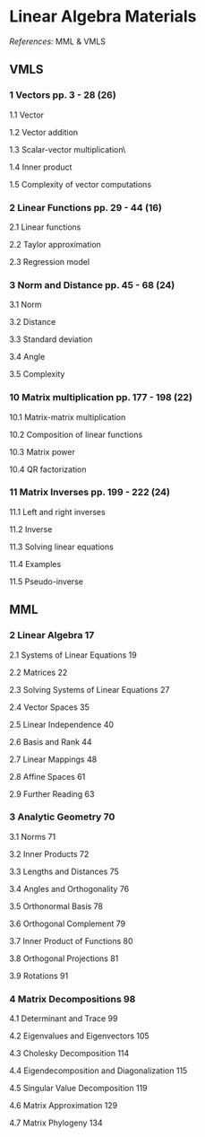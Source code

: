 # Linear Algebra Materials

_References:_ MML & VMLS

## VMLS

### 1 Vectors pp. 3 - 28 (26)
1.1 Vector

1.2 Vector addition

1.3 Scalar-vector multiplication\

1.4 Inner product

1.5 Complexity of vector computations

### 2 Linear Functions pp. 29 - 44 (16)
2.1 Linear functions

2.2 Taylor approximation

2.3 Regression model

### 3 Norm and Distance pp. 45 - 68 (24)
3.1 Norm

3.2 Distance

3.3 Standard deviation

3.4 Angle

3.5 Complexity

### 10 Matrix multiplication pp. 177 - 198 (22)

10.1 Matrix-matrix multiplication

10.2 Composition of linear functions

10.3 Matrix power

10.4 QR factorization

### 11 Matrix Inverses pp. 199 - 222 (24)
11.1 Left and right inverses

11.2 Inverse

11.3 Solving linear equations

11.4 Examples

11.5 Pseudo-inverse


## MML

### 2 Linear Algebra 17
2.1 Systems of Linear Equations 19

2.2 Matrices 22

2.3 Solving Systems of Linear Equations 27

2.4 Vector Spaces 35

2.5 Linear Independence 40

2.6 Basis and Rank 44

2.7 Linear Mappings 48

2.8 Affine Spaces 61

2.9 Further Reading 63

### 3 Analytic Geometry 70
3.1 Norms 71

3.2 Inner Products 72

3.3 Lengths and Distances 75

3.4 Angles and Orthogonality 76

3.5 Orthonormal Basis 78

3.6 Orthogonal Complement 79

3.7 Inner Product of Functions 80

3.8 Orthogonal Projections 81

3.9 Rotations 91

### 4 Matrix Decompositions 98
4.1 Determinant and Trace 99

4.2 Eigenvalues and Eigenvectors 105

4.3 Cholesky Decomposition 114

4.4 Eigendecomposition and Diagonalization 115

4.5 Singular Value Decomposition 119

4.6 Matrix Approximation 129

4.7 Matrix Phylogeny 134